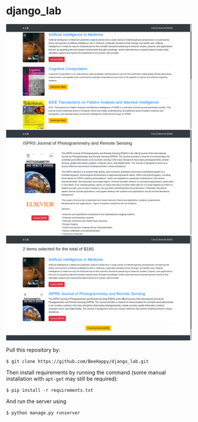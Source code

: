 # django_lab
![Screenshot](shot1.png "Screenshot")
![Screenshot](shot2.png "Screenshot")
![Screenshot](shot3.png "Screenshot")

Pull this repository by:

    $ git clone https://github.com/BeeHappy/django_lab.git

Then install requirements by running the command (some manual installation with `apt-get` may still be required):

    $ pip install -r requirements.txt

And run the server using

    $ python manage.py runserver
